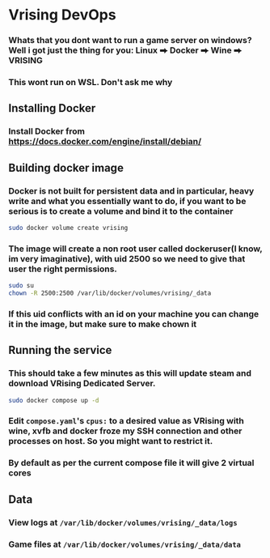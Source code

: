 # Vrising DevOps

### Whats that you dont want to run a game server on windows? Well i got just the thing for you: Linux ⮕ Docker ⮕ Wine ⮕ VRISING
### This wont run on WSL. Don't ask me why

## Installing Docker
### Install Docker from https://docs.docker.com/engine/install/debian/

## Building docker image

### Docker is not built for persistent data and in particular, heavy write and what you essentially want to do, if you want to be serious is to create a volume and bind it to the container
```bash
sudo docker volume create vrising
```

### The image will create a non root user called dockeruser(I know, im very imaginative), with uid 2500 so we need to give that user the right permissions.
```bash
sudo su
chown -R 2500:2500 /var/lib/docker/volumes/vrising/_data
```
### If this uid conflicts with an id on your machine you can change it in the image, but make sure to make chown it

## Running the service

### This should take a few minutes as this will update steam and download VRising Dedicated Server.
```bash
sudo docker compose up -d
```
### Edit ```compose.yaml```'s ```cpus:``` to a desired value as VRising with wine, xvfb and docker froze my SSH connection and other processes on host. So you might want to restrict it.
### By default as per the current compose file it will give 2 virtual cores


## Data
### View logs at ```/var/lib/docker/volumes/vrising/_data/logs```

### Game files at  ```/var/lib/docker/volumes/vrising/_data/data```
